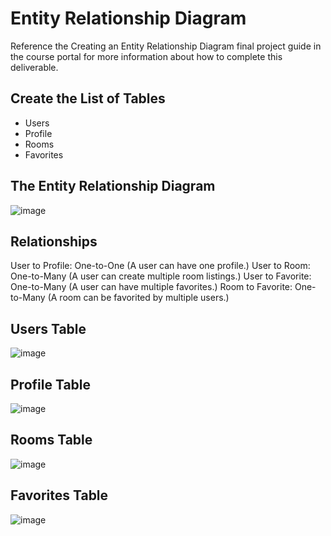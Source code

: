 # Entity Relationship Diagram

Reference the Creating an Entity Relationship Diagram final project guide in the course portal for more information about how to complete this deliverable.

## Create the List of Tables

- Users
- Profile
- Rooms
- Favorites

## The Entity Relationship Diagram

![image](https://github.com/user-attachments/assets/bbbabb82-4cdc-403e-bb9c-fafe0c981af5)

## Relationships
User to Profile: One-to-One (A user can have one profile.)
User to Room: One-to-Many (A user can create multiple room listings.)
User to Favorite: One-to-Many (A user can have multiple favorites.)
Room to Favorite: One-to-Many (A room can be favorited by multiple users.)

## Users Table

![image](https://github.com/user-attachments/assets/2ea2edcd-876f-463b-9d4d-251cf6d96898)

## Profile Table

![image](https://github.com/user-attachments/assets/70232676-83ca-401f-9a15-d8bee2d4512b)

## Rooms Table

![image](https://github.com/user-attachments/assets/08eb1da2-e0d5-475d-82cd-e9ce8d0ab9d3)

## Favorites Table

![image](https://github.com/user-attachments/assets/6238ffcb-9269-4a0b-b513-87535be0ee82)






